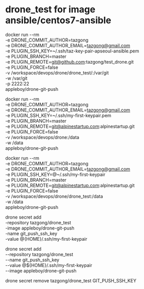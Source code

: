 # drone_test for image ansible/centos7-ansible
docker run --rm \
  -e DRONE_COMMIT_AUTHOR=tazgong \
  -e DRONE_COMMIT_AUTHOR_EMAIL=tazgong@gmail.com \
  -e PLUGIN_SSH_KEY=~/.ssh/taz-key-pair-apseoul-ansible.pem \
  -e PLUGIN_BRANCH=master \
  -e PLUGIN_REMOTE=git@github.com:tazgong/test_drone.git \
  -e PLUGIN_FORCE=false \
  -v /workspace/devops/drone/drone_test/:/var/git \
  -w /var/git \
  -p 2222:22 \
  appleboy/drone-git-push


  docker run --rm \
  -e DRONE_COMMIT_AUTHOR=tazgong \
  -e DRONE_COMMIT_AUTHOR_EMAIL=tazgong@gmail.com \
  -e PLUGIN_SSH_KEY=~/.ssh/my-first-keypair.pem \
  -e PLUGIN_BRANCH=master \
  -e PLUGIN_REMOTE=git@alpinestartup.com:alpinestartup.git \
  -e PLUGIN_FORCE=false \
  -v /workspace/devops/drone:/data \
  -w /data \
  appleboy/drone-git-push

  docker run --rm \
  -e DRONE_COMMIT_AUTHOR=tazgong \
  -e DRONE_COMMIT_AUTHOR_EMAIL=tazgong@gmail.com \
  -e PLUGIN_SSH_KEY=@~/.ssh/my-first-keypair \
  -e PLUGIN_BRANCH=master \
  -e PLUGIN_REMOTE=git@alpinestartup.com:alpinestartup.git \
  -e PLUGIN_FORCE=false \
  -v /workspace/devops/drone/drone_test:/data \
  -w /data \
  appleboy/drone-git-push

drone secret add \
-repository tazgong/drone_test \
-image appleboy/drone-git-push \
-name git_push_ssh_key \
-value @{HOME}/.ssh/my-first-keypair

drone secret add \
--repository tazgong/drone_test \
--name git_push_ssh_key \
--value @${HOME}/.ssh/my-first-keypair \
--image appleboy/drone-git-push

drone secret remove tazgong/drone_test GIT_PUSH_SSH_KEY



